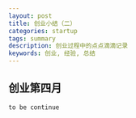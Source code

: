 ```yaml
---
layout: post
title: 创业小结（二）
categories: startup
tags: summary
description: 创业过程中的点点滴滴记录
keywords: 创业, 经验, 总结
---
```


## 创业第四月

`to be continue`

<!--more-->

